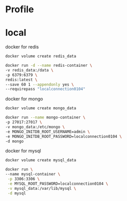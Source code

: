 # Profile

# local

docker for redis

```sh
docker volume create redis_data

docker run -d --name redis-container \
-v redis_data:/data \
-p 6379:6379 \
redis:latest \
--save 60 1 --appendonly yes \
--requirepass "localconnection0104"
```

docker for mongo

```sh
docker volume create mongo_data

docker run --name mongo-container \
-p 27017:27017 \
-v mongo_data:/etc/mongo \
-e MONGO_INITDB_ROOT_USERNAME=admin \
-e MONGO_INITDB_ROOT_PASSWORD=localconnection0104 \
-d mongo
```

docker for mysql

```sh
docker volume create mysql_data

docker run \
--name mysql-container \
 -p 3306:3306 \
 -e MYSQL_ROOT_PASSWORD=localconnection0104 \
 -v mysql_data:/var/lib/mysql \
 -d mysql
```

